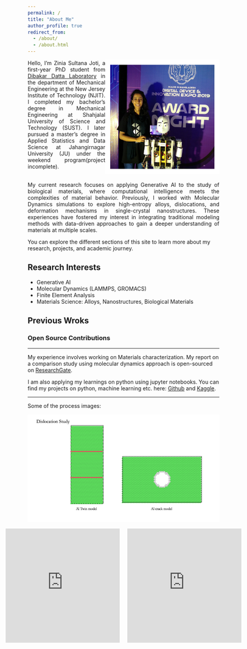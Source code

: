 ```yaml
---
permalink: /
title: "About Me"
author_profile: true
redirect_from: 
  - /about/
  - /about.html
---
```


<!--
    ![ZiniaSultanaJoti](/images/withRobot.png){: .align-right width = "100px"}
-->

<img align="right" width="300" height="300" src="/images/withRobot.png">

<div align="justify">
Hello, I’m Zinia Sultana Joti, a first-year PhD student from  <a href="https://dibakardatta.net">Dibakar Datta Laboratory</a> in the department of Mechanical Engineering at the New Jersey Institute of Technology (NJIT). I completed my bachelor’s degree in Mechanical Engineering at Shahjalal University of Science and Technology (SUST). I later pursued a master’s degree in Applied Statistics and Data Science at Jahangirnagar University (JU) under the weekend program(project incomplete).  

<br>
<br>

My current research focuses on applying Generative AI to the study of biological materials, where computational intelligence meets the complexities of material behavior. Previously, I worked with Molecular Dynamics simulations to explore high-entropy alloys, dislocations, and deformation mechanisms in single-crystal nanostructures. These experiences have fostered my interest in integrating traditional modeling methods with data-driven approaches to gain a deeper understanding of materials at multiple scales.  
</div>

You can explore the different sections of this site to learn more about my research, projects, and academic journey.  



## Research Interests
- Generative AI
- Molecular Dynamics (LAMMPS, GROMACS)
- Finite Element Analysis
- Materials Science: Alloys, Nanostructures, Biological Materials

## Previous Wroks
### Open Source Contributions
------
My experience involves working on Materials characterization. My report on a comparison study using molecular dynamics approach is open-sourced on [ResearchGate](https://www.researchgate.net/publication/383490197_A_Comparison_Study_of_Metals_Mechanical_Properties_Under_Tensile_Loading_Using_Molecular_Dynamics_Simulations).

I am also applying my learnings on python using jupyter notebooks. You can find my projects on python, machine learning etc. here: [Github](https://github.com/ZiniaJoti) and [Kaggle](https://www.kaggle.com/ziniajoti).

------
Some of the process images: 
<div class="image-container">
    <img src="/images/dislocation.png" alt="Dislocation of Aluminum">
</div>   

<div style="display: flex; gap: 20px; justify-content: center; align-items: flex-start;">

  <iframe width="400" height="300"
      src="https://www.youtube.com/embed/P3jBTJyS3xE"
      title="Deformation process of Cu under tensile load"
      frameborder="0"
      allow="accelerometer; autoplay; clipboard-write; encrypted-media; gyroscope; picture-in-picture; web-share"
      allowfullscreen>
  </iframe>

  <iframe width="400" height="300"
      src="https://www.youtube.com/embed/NapUYXw52Go"
      title="Crack simulations using Molecular Dynamics Simulations"
      frameborder="0"
      allow="accelerometer; autoplay; clipboard-write; encrypted-media; gyroscope; picture-in-picture; web-share"
      allowfullscreen>
  </iframe>

</div>


<style>
    .image-container {
        display: flex;
        justify-content: space-between;
    }

    .image-container img {
        width: 700px;
        height: auto;
    }
</style>
